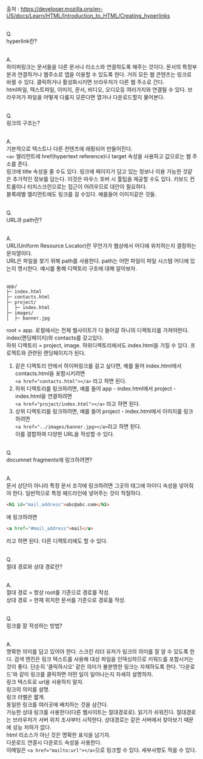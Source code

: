출처 : https://developer.mozilla.org/en-US/docs/Learn/HTML/Introduction_to_HTML/Creating_hyperlinks<br/><br/>

Q.<br/>
hyperlink란?<br/><br/>

A.<br/>
하이퍼링크는 문서들을 다른 문서나 리소스와 연결하도록 해주는 것이다. 문서의 특정부분과 연결하거나 웹주소로 앱을 이용할 수 있도록 한다. 거의 모든 웹 콘텐츠는 링크로 바뀔 수 있다. 클릭하거나 활성화시키면 브라우저가 다른 웹 주소로 간다.<br/>
html파일, 텍스트파일, 이미지, 문서, 비디오, 오디오등 여러가지와 연결될 수 있다. 브라우저가 파일을 어떻게 다룰지 모른다면 열거나 다운로드할지 물어본다.<br/><br/>

Q.<br/>
링크의 구조는?<br/><br/>

A.<br/>
기본적으로 텍스트나 다른 컨텐츠에 래핑되어 만들어진다.<br/>
`<a>` 엘리먼트에 href(hypertext reference)나 target 속성을 사용하고 값으로는 웹 주소를 준다.<br/>
링크에 title 속성을 줄 수도 있다. 링크에 페이지가 담고 있는 정보나 이용 가능한 것같은 추가적인 정보를 담는다. 이것은 마우스 호버 시 툴팁을 제공할 수도 있다. 키보드 컨트롤이나 터치스크린으로는 접근이 어려우므로 대안이 필요하다.<br/>
블록레벨 엘리먼트에도 링크를 걸 수있다. 예를들어 이미지같은 것들.<br/><br/>

Q.<br/>
URL과 path란?<br/><br/>

A.<br/>
URL(Uniform Resource Locator)란 무언가가 웹상에서 어디에 위치하는지 결정하는 문자열이다.<br/>
URL은 파일을 찾기 위해 path를 사용한다. path는 어떤 파일이 파일 시스템 어디에 있는지 명시한다. 예시를 통해 디렉토리 구조에 대해 알아보자.<br/><br/>

```
app/
├─ index.html
├─ contacts.html
├─ project/
│  ├─ index.html
├─ images/
│  ├─ banner.jpg
```

root = app. 로컬에서는 전체 웹사이트가 다 들어갈 하나의 디렉토리를 가져야한다. index(랜딩페이지)와 contacts를 갖고있다.<br/>
하위 디렉토리 = project, image. 하위디렉토리에서도 index.html을 가질 수 있다. 프로젝트와 관련된 랜딩페이지가 된다.<br/>
1. 같은 디렉토리 안에서 하이퍼링크를 걸고 싶다면, 예를 들어 index.html에서 contacts.html을 포함시키려면<br/>
`<a href="contacts.html"></a>` 라고 하면 된다.<br/>
2. 하위 디렉토리를 링크하려면, 예를 들어 app - index.html에서 project - index.html을 연결하려면<br/>
`<a href="project/index.html"></a>` 라고 하면 된다.<br/>
3. 상위 디렉토리를 링크하려면, 예를 들어 project - index.html에서 이미지를 링크하려면<br/>
`<a href="../images/banner.jpg></a>`라고 하면 된다.<br/>
이를 결합하여 다양한 URL을 작성할 수 있다.
<br/><br/>

Q.<br/>
documnet fragments에 링크하려면?<br/><br/>

A.<br/>
문서 상단이 아니라 특정 문서 조각에 링크하려면 그곳의 태그에 아이디 속성을 넣어줘야 한다. 일반적으로 특정 헤드라인에 넣어주는 것이 적절하다.<br/>
```html
<h1 id="mail_address">abc@abc.com</h1>
```
에 링크하려면

```html
<a href="#mail_address">mail</a>
```
라고 하면 된다. 다른 디렉토리에도 할 수 있다.<br/><br/>

Q.<br/>
절대 경로와 상대 경로란?<br/><br/>

A.<br/>
절대 경로 = 항상 root를 기준으로 경로를 작성.<br/>
상대 경로 = 현재 위치한 문서를 기준으로 경로를 작성.<br/><br/>

Q.<br/>
링크를 잘 작성하는 방법?<br/><br/>

A.<br/>
명확한 의미를 담고 있어야 한다. 스크린 리더 유저가 링크의 의미를 잘 알 수 있도록 한다. 검색 엔진은 링크 텍스트를 사용해 대상 파일을 인덱싱하므로 키워드를 포함시키는 것이 좋다. 단순히 '클릭하시오' 같은 의미가 불분명한 링크는 자제하도록 한다. '다운로드'와 같이 링크를 클릭하면 어떤 일이 일어나는지 자세히 설명하자.<br/>
링크 텍스트로 url을 사용하지 말자.<br/>
링크의 의미를 설명.<br/>
링크 라벨은 짧게.<br/>
동일한 링크를 여러곳에 배치하는 것을 삼간다.<br/>
가능한 상대 링크를 사용한다(다른 웹사이트는 절대경로로). 읽기가 쉬워진다. 절대경로는 브라우저가 서버 위치 조사부터 시작한다. 상대경로는 같은 서버에서 찾아보기 때문에 성능 저하가 없다.<br/>
html 리소스가 아닌 것은 명확한 표식을 남기자.<br/>
다운로드 연결시 다운로드 속성을 사용한다.<br/>
이메일은 `<a href="mailto:url"></a>`으로 링크할 수 있다. 세부사항도 적을 수 있다.